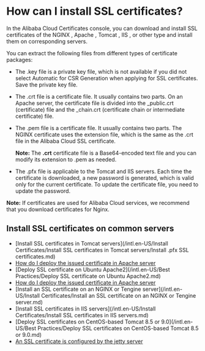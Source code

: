 # How can I install SSL certificates?

In the Alibaba Cloud Certificates console, you can download and install SSL certificates of the NGINX , Apache , Tomcat , IIS , or other type and install them on corresponding servers.

You can extract the following files from different types of certificate packages:

-   The .key file is a private key file, which is not available if you did not select Automatic for CSR Generation when applying for SSL certificates. Save the private key file.
-   The .crt file is a certificate file. It usually contains two parts. On an Apache server, the certificate file is divided into the \_public.crt \(certificate\) file and the \_chain.crt \(certificate chain or intermediate certificate\) file.
-   The .pem file is a certificate file. It usually contains two parts. The NGINX certificate uses the extension file, which is the same as the .crt file in the Alibaba Cloud SSL certificate.

    **Note:** The **.crt** certificate file is a Base64-encoded text file and you can modify its extension to .pem as needed.

-   The .pfx file is applicable to the Tomcat and IIS servers. Each time the certificate is downloaded, a new password is generated, which is valid only for the current certificate. To update the certificate file, you need to update the password.

**Note:** If certificates are used for Alibaba Cloud services, we recommend that you download certificates for Nginx.

## Install SSL certificates on common servers

-   [Install SSL certificates in Tomcat servers](/intl.en-US/Install Certificates/Install SSL certificates in Tomcat servers/Install .pfx SSL certificates.md)
-   [How do I deploy the issued certificate in Apache server]()
-   [Deploy SSL certificate on Ubuntu Apache2](/intl.en-US/Best Practices/Deploy SSL certificate on Ubuntu Apache2.md)
-   [How do I deploy the issued certificate in Apache server]()
-   [Install an SSL certificate on an NGINX or Tengine server](/intl.en-US/Install Certificates/Install an SSL certificate on an NGINX or Tengine server.md)
-   [Install SSL certificates in IIS servers](/intl.en-US/Install Certificates/Install SSL certificates in IIS servers.md)
-   [Deploy SSL certificates on CentOS-based Tomcat 8.5 or 9.0](/intl.en-US/Best Practices/Deploy SSL certificates on CentOS-based Tomcat 8.5 or 9.0.md)
-   [An SSL certificate is configured by the jetty server]()

